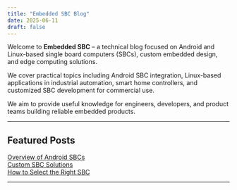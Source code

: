 ```yaml
---
title: "Embedded SBC Blog"
date: 2025-06-11
draft: false
---
```


Welcome to **Embedded SBC** – a technical blog focused on Android and Linux-based single board computers (SBCs), custom embedded design, and edge computing solutions.

We cover practical topics including Android SBC integration, Linux-based applications in industrial automation, smart home controllers, and customized SBC development for commercial use.

We aim to provide useful knowledge for engineers, developers, and product teams building reliable embedded products.

---

##  Featured Posts
[Overview of Android SBCs](/post/01-android-sbc-overview/)  
[Custom SBC Solutions](/post/03-custom-sbc-solutions/)  
[How to Select the Right SBC](/post/helper4-sbc-selection-guide/)

---

